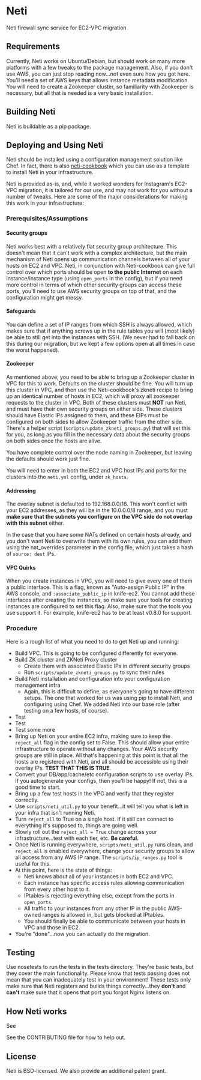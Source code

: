 # Neti
Neti firewall sync service for EC2-VPC migration

## Requirements
Currently, Neti works on Ubuntu/Debian, but should work on many more platforms with a few tweaks to the package management.  Also, if you don't use AWS, you can just stop reading now...not even sure how you got here. You'll need a set of AWS keys that allows instance metadata modification. You will need to create a Zookeeper cluster, so familiarity with Zookeeper is necessary, but all that is needed is a very basic installation.

## Building Neti
Neti is buildable as a pip package.

## Deploying and Using Neti
Neti should be installed using a configuration management solution like Chef. In fact, there is also [neti-cookbook](https://github.com/Instagram/neti-cookbook) which you can use as a template to install Neti in your infrastructure.

Neti is provided as-is, and, while it worked wonders for Instagram's EC2-VPC migration, it is tailored for our use, and may not work for you without a number of tweaks. Here are some of the major considerations for making this work in your infrastructure:

### Prerequisites/Assumptions

#### Security groups
Neti works best with a relatively flat security group architecture.  This doesn't mean that it can't work with a complex architecture, but the main mechanism of Neti opens up communication channels between all of your hosts on EC2 and VPC.  Neti, in conjunction with Neti-cookbook can give full control over which ports should be open **to the public Internet** on each instance/instance type (using `open_ports` in the config), but if you need more control in terms of which other security groups can access these ports, you'll need to use AWS security groups on top of that, and the configuration might get messy.

#### Safeguards
You can define a set of IP ranges from which SSH is always allowed, which makes sure that if anything screws up in the rule tables you will (most likely) be able to still get into the instances with SSH.  (We never had to fall back on this during our migration, but we kept a few options open at all times in case the worst happened).

#### Zookeeper
As mentioned above, you need to be able to bring up a Zookeeper cluster in VPC for this to work.  Defaults on the cluster should be fine.  You will turn up this cluster in VPC, and then use the Neti-cookbook's zkneti recipe to bring up an identical number of hosts in EC2, which will proxy all zookeeper requests to the cluster in VPC.  Both of these clusters must **NOT** run Neti, and must have their own security groups on either side.  These clusters should have Elastic IPs assigned to them, and these EIPs must be configured on both sides to allow Zookeeper traffic from the other side.  There's a helper script (`scripts/update_zkneti_groups.py`) that will set this for you, as long as you fill in the necessary data about the security groups on both sides once the hosts are alive.

You have complete control over the node naming in Zookeeper, but leaving the defaults should work just fine.

You will need to enter in both the EC2 and VPC host IPs and ports for the clusters into the `neti.yml` config, under `zk_hosts`.

#### Addressing
The overlay subnet is defaulted to 192.168.0.0/18.  This won't conflict with your EC2 addresses, as they will be in the 10.0.0.0/8 range, and you must **make sure that the subnets you configure on the VPC side do not overlap with this subnet** either.

In the case that you have some NATs defined on certain hosts already, and you don't want Neti to overwrite them with its own rules, you can add them using the nat_overrides parameter in the config file, which just takes a hash of `source: dest` IPs.


#### VPC Quirks
When you create instances in VPC, you will need to give every one of them a public interface.  This is a flag, known as "Auto-assign Public IP" in the AWS console, and `:associate_public_ip` in knife-ec2.  You cannot add these interfaces after creating the instances, so make sure your tools for creating instances are configured to set this flag.  Also, make sure that the tools you use support it.  For example, knife-ec2 has to be at least v0.8.0 for support.

### Procedure

Here is a rough list of what you need to do to get Neti up and running:

* Build VPC.  This is going to be configured differently for everyone.
* Build ZK cluster and ZKNeti Proxy cluster
    * Create them with associated Elastic IPs in different security groups
    * Run `scripts/update_zkneti_groups.py` to sync their rules
* Build Neti installation and configuration into your configuration management infra
    * Again, this is difficult to define, as everyone's going to have different setups.  The one that worked for us was using pip to install Neti, and configuring using Chef.  We added Neti into our base role (after testing on a few hosts, of course).
* Test
* Test
* Test some more
* Bring up Neti on your entire EC2 infra, making sure to keep the `reject_all` flag in the config set to False.  This should allow your entire infrastructure to operate without any changes.  Your AWS security groups are still in place. All that's happening at this point is that all the hosts are registered with Neti, and all should be accessible using their overlay IPs.  **TEST THAT THIS IS TRUE**.
* Convert your DB/app/cache/etc configuration scripts to use overlay IPs.  If you autogenerate your configs, then you'll be happy!  If not, this is a good time to start.
* Bring up a few test hosts in the VPC and verify that they register correctly.
* Use `scripts/neti_util.py` to your benefit...it will tell you what is left in your infra that isn't running Neti.
* Turn `reject_all` to True on a single host.  If it still can connect to everything it's supposed to, things are going well.
* Slowly roll out the `reject_all = True` change across your infrastructure...test with each tier, etc.  **Be careful.**
* Once Neti is running everywhere, `scripts/neti_util.py` runs clean, and `reject_all` is enabled everywhere, change your security groups to allow all access from any AWS IP range.  The `scripts/ip_ranges.py` tool is useful for this.
* At this point, here is the state of things:
    * Neti knows about all of your instances in both EC2 and VPC.
    * Each instance has specific access rules allowing communication from every other host to it.
    * IPtables is rejecting everything else, except from the ports in `open_ports`.
    * All traffic to your instances from any other IP in the public AWS-owned ranges is allowed in, but gets blocked at IPtables.
    * You should finally be able to communicate between your hosts in VPC and those in EC2.
* You're "done"...now you can actually do the migration.



## Testing
Use nosetests to run the tests in the tests directory.  They're basic tests, but they cover the main functionality.  Please know that tests passing does not mean that you can inadequately test in your environment!  These tests only make sure that Neti registers and builds things correctly...they **don't** and **can't** make sure that it opens that port you forgot Nginx listens on.


## How Neti works
See <blog post>

See the CONTRIBUTING file for how to help out.

## License
Neti is BSD-licensed. We also provide an additional patent grant.

